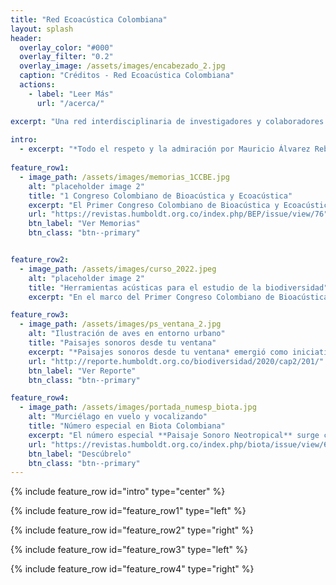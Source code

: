 ```yaml
---
title: "Red Ecoacústica Colombiana"
layout: splash
header:
  overlay_color: "#000"
  overlay_filter: "0.2"
  overlay_image: /assets/images/encabezado_2.jpg
  caption: "Créditos - Red Ecoacústica Colombiana"
  actions:
    - label: "Leer Más"
      url: "/acerca/"

excerpt: "Una red interdisciplinaria de investigadores y colaboradores comprometidos en explorar la intersección entre la acústica y la ecología, amplificando el conocimiento sobre la relación entre el sonido y el entorno natural."
      
intro: 
  - excerpt: "*Todo el respeto y la admiración por Mauricio Álvarez Rebolledo. Increíble legado que nos deja como biólogo, pero aún más increíble su legado como persona. Por su aporte a las colecciones biológicas del país, tenemos que encargarnos de que ese legado sea inmortal.*"
  
feature_row1:
  - image_path: /assets/images/memorias_1CCBE.jpg
    alt: "placeholder image 2"
    title: "1 Congreso Colombiano de Bioacústica y Ecoacústica"
    excerpt: "El Primer Congreso Colombiano de Bioacústica y Ecoacústica (1CCBE) se llevó a cabo en la sede de Villa de Leyva del 25 al 28 de octubre de 2022 con la participación de 156 asistentes de diferentes regiones de Colombia y de investigadores de otros países como Paraguay, México, Estados Unidos, Francia e Inglaterra. Este fue el primer congreso dedicado a la bioacústica y la ecoacústica que se lleva a cabo en el país y el tercer país en Latinoamérica en organizar este tipo evento. En total, se presentaron 109 ponencias de 24 instituciones, brindando un estado del arte del avance científico con actores a nivel nacional e internacional. El 1CCBE se dividió en cinco simposios :  a) Arte sonoro, b) Monitoreo acústico para la conservación, c) Taxonomía integrativa y evolución, d) Metodologías de análisis cuantitativo, y e) Biomecánica, neuroetologia y comportamiento. Este evento evidenció que la bioacústica y la ecoacústica son ejes transversales que permiten integrar herpetólogos, ornitólogos, mastozoólogos, entomólogos, ingenieros y artistas para comprender cómo los sonidos naturales tejen los hilos de la tela de la vida."
    url: "https://revistas.humboldt.org.co/index.php/BEP/issue/view/76"
    btn_label: "Ver Memorias"
    btn_class: "btn--primary"


feature_row2:
  - image_path: /assets/images/curso_2022.jpeg
    alt: "placeholder image 2"
    title: "Herramientas acústicas para el estudio de la biodiversidad"
    excerpt: "En el marco del Primer Congreso Colombiano de Bioacústica y Ecoacústica se realizó el curso titulado *Herramientas acústicas para el estudio de la biodiversidad*. En la Reserva Natural Rogitama se reunieron profesionales de diversas disciplinas, para aprender acerca de herramientas metodológicas acústicas aplicables al estudio y monitoreo de la biodiversidad. El curso contó con la participación de un equipo de instructores que han trabajado durante muchos años en este campo, incluyendo al ornitólogo Mauricio Álvarez Rebolledo, creador de la Colección de Sonidos Ambientales, quien compartió su experiencia y maravilló a los asistentes con piezas de historia natural vinculadas a señales acústicas disponibles en la Colección. Finalmente, los asistentes desarrollaron proyectos cortos de investigación que les ayudaron a afianzar sus conocimientos de manera práctica. Este curso, constituye la continuación de una serie de esfuerzos que desde el Instituto Humboldt y la Red Colombiana de Ecoacústica, se han realizado para generar generaciones cada vez más interesadas en el uso de nuevas tecnologías para el desarrollo de investigaciones o piezas de divulgación científica."

feature_row3:
  - image_path: /assets/images/ps_ventana_2.jpg
    alt: "Ilustración de aves en entorno urbano"
    title: "Paisajes sonoros desde tu ventana"
    excerpt: "*Paisajes sonoros desde tu ventana* emergió como iniciativa de ciencia participativa ante la necesidad de comprender qué cambios experimentaban los paisajes sonoros durante el aislamiento preventivo por la pandemia del COVID-19 durante el año 2020. Para ello, 208 ciudadanos científicos de 20 departamentos del país realizaron grabaciones de audio en todo el territorio nacional, durante dos momentos claves del aislamiento preventivo: 1) aislamiento estricto, 2) reactivación gradual de actividades. La iniciativa posibilitó, por primera vez y a nivel nacional, evidenciar los efectos generados por las actividades humanas y el nivel de urbanización en el paisaje sonoro. Con la relajación de las medidas de confinamiento (periodo de confinamiento parcial), el aumento de actividades humanas se reflejó en una dominancia de sonidos antrópicos, en particular del transporte motorizado. Las ciudades también mostraron diferencias significativas en la composición de sus paisajes sonoros. En Bogotá los sonidos de la vida silvestre fueron representados mayoritariamente por las aves, mientras que en las otras ciudades se registró una mayor diversidad de sonidos silvestres, donde las ciudades más pequeñas tuvieron un mayor aporte de sonidos de otros grupos, como insectos y anfibios."
    url: "http://reporte.humboldt.org.co/biodiversidad/2020/cap2/201/"
    btn_label: "Ver Reporte"
    btn_class: "btn--primary"

feature_row4:
  - image_path: /assets/images/portada_numesp_biota.jpg
    alt: "Murciélago en vuelo y vocalizando"
    title: "Número especial en Biota Colombiana"
    excerpt: "El número especial **Paisaje Sonoro Neotropical** surge como una colaboración entre la Red Ecoacustica Colombiana, La Fundación Reserva Natural la Palmita y el Instituto Humboldt. Este número especial, de la revista Biota Colombiana, reúne 13 artículos sobre una variedad de temas relacionados con el uso del sonido para estudiar el medio ambiente en Latino América. El número cuenta con esfuerzos en todas las dimensiones, desde trabajos metodológicos, ciencia de datos, y aplicaciones en ecología y conservación. La colaboración en este proyecto fue muy valiosa y contó con la participación de muchas instituciones de diferentes países.Este número especial representa un avance significativo en nuestro entendimiento de la bioacústica y su importancia en la comprensión de los ecosistemas y la conservación de la biodiversidad."
    url: "https://revistas.humboldt.org.co/index.php/biota/issue/view/69"
    btn_label: "Descúbrelo"
    btn_class: "btn--primary"
---
```


{% include feature_row id="intro" type="center" %}

{% include feature_row id="feature_row1" type="left" %}

{% include feature_row id="feature_row2" type="right" %}

{% include feature_row id="feature_row3" type="left" %}

{% include feature_row id="feature_row4" type="right" %}
